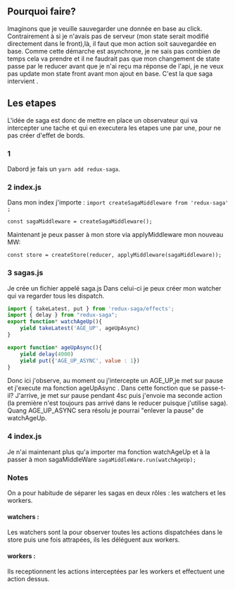 ## Pourquoi faire? 

Imaginons que je veuille sauvegarder une donnée en base au click. Contrairement à si je n'avais pas de serveur (mon state serait modifié directement dans le front),là, il faut que mon action soit sauvegardée en base. Comme cette démarche est asynchrone, je ne sais pas combien de temps cela va prendre et il ne faudrait pas que mon changement de state passe par le reducer avant que je n'ai reçu ma réponse de l'api, je ne veux pas update mon state front avant mon ajout en base.
C'est la que saga intervient . 

## Les etapes 
 L'idée de saga est donc de mettre en place un observateur qui va intercepter une tache et qui en executera les etapes une par une, pour ne pas créer d'effet de bords.

### 1 

Dabord je fais un `yarn add redux-saga`.

### 2 index.js

Dans mon index j'importe : 
`import createSagaMiddleware from 'redux-saga' ;`

`const sagaMiddleware = createSagaMiddleware();`

Maintenant je peux passer à mon store via applyMiddleware mon nouveau MW:

`const store = createStore(reducer, applyMiddleware(sagaMiddleware));`

### 3 sagas.js

Je crée un fichier appelé saga.js
Dans celui-ci je peux créer mon watcher qui va regarder tous les dispatch. 

```js
import { takeLatest, put } from 'redux-saga/effects';
import { delay } from "redux-saga";
export function* watchAgeUp(){
    yield takeLatest('AGE_UP', ageUpAsync)
}

export function* ageUpAsync(){
    yield delay(4000)
    yield put({'AGE_UP_ASYNC', value : 1})
}
```

Donc ici j'observe, au moment ou j'intercepte un AGE_UP,je met sur pause et j'execute ma fonction ageUpAsync . 
Dans cette fonction que se passe-t-il? 
J'arrive, je met sur pause pendant 4sc puis j'envoie ma seconde action (la première n'est toujours pas arrivé dans le reducer puisque j'utilise saga). 
Quang AGE_UP_ASYNC sera résolu je pourrai "enlever la pause" de watchAgeUp.

### 4 index.js
Je n'ai maintenant plus qu'a importer ma fonction watchAgeUp et à la passer à mon sagaMiddleWare
`sagaMiddleWare.run(watchAgeUp);`

### Notes 

On a pour habitude de séparer les sagas en deux rôles : les watchers et les workers.

#### watchers :  

Les watchers sont la pour observer toutes les actions dispatchées dans le store puis une fois attrapées, ils les déléguent aux workers.  

#### workers :

Ils receptionnent les actions interceptées par les workers et effectuent une action dessus.